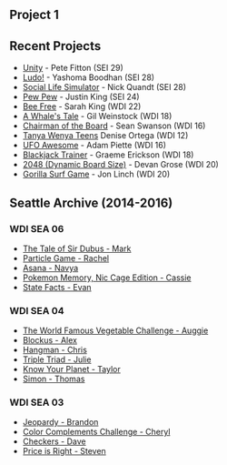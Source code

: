 ## Project 1

## Recent Projects

* [Unity](https://petefitton.github.io/UNITY/) - Pete Fitton (SEI 29)
* [Ludo!](https://yboodhan.com/ludo/) - Yashoma Boodhan (SEI 28)
* [Social Life Simulator](https://nickubed.github.io/social-life-sim/) - Nick Quandt (SEI 28)
* [Pew Pew](https://justinrobertking.github.io/space-game/game/) - Justin King (SEI 24)
* [Bee Free](https://009kings.github.io/beeFree/) - Sarah King (WDI 22)
* [A Whale's Tale](http://motionless-toe.surge.sh) - Gil Weinstock (WDI 18)
* [Chairman of the Board](http://seancswanson.com/chairman-of-the-board/) - Sean Swanson (WDI 16)
* [Tanya Wenya Teens](https://dddotcom.github.io/twt/) Denise Ortega (WDI 12)
* [UFO Awesome](https://adamredwoods.github.io/wdi-game-project1/) - Adam Piette (WDI 16)
* [Blackjack Trainer](https://graemeerickson.github.io/blackjack_strategy/) - Graeme Erickson (WDI 18)
* [2048 (Dynamic Board Size)](https://devangrose.github.io/) - Devan Grose (WDI 20)
* [Gorilla Surf Game](https://jonmlinch.github.io/game-project/) - Jon Linch (WDI 20)

## Seattle Archive (2014-2016)

### WDI SEA 06

* [The Tale of Sir Dubus - Mark](http://abelmark.github.io/RPGSite/)
* [Particle Game - Rachel](http://nepios.github.io/particle_game/)
* [Asana - Navya](http://navyayvan.github.io/Asana/)
* [Pokemon Memory, Nic Cage Edition - Cassie](http://cassicakes.github.io/project1/)
* [State Facts - Evan](http://evwilkin.github.io/state_facts_game/)

### WDI SEA 04

* [The World Famous Vegetable Challenge - Auggie](http://www.agustinbautista.com/vegetable-quiz/)
* [Blockus - Alex](http://meet-alexmac.com/Blokus/)
* [Hangman - Chris](http://thecodingcarlson.github.io/Hangman/)
* [Triple Triad - Julie](http://jsakalys.github.io/triple-triad/)
* [Know Your Planet - Taylor](http://taylorbolin.github.io/Know-Your-Planet/)
* [Simon - Thomas](http://thomasvaeth.com/ga-simon/)

### WDI SEA 03

* [Jeopardy - Brandon](http://branweb1.github.io/jepclone/)
* [Color Complements Challenge - Cheryl](http://cherylafitz.github.io/color-complements-game/)
* [Checkers - Dave](http://cjoybluv.github.io/wdi-checkers/)
* [Price is Right - Steven](http://stevenaldous.github.io/price-is-right/)

